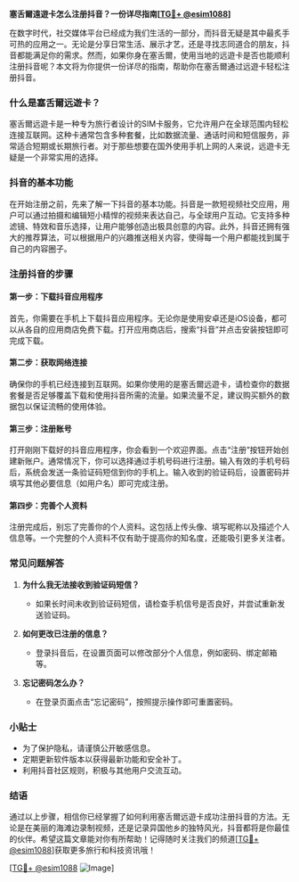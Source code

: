 **塞舌爾遠遊卡怎么注册抖音？一份详尽指南[[TG💪+ @esim1088](https://t.me/s/esim1088)]**

在数字时代，社交媒体平台已经成为我们生活的一部分，而抖音无疑是其中最炙手可热的应用之一。无论是分享日常生活、展示才艺，还是寻找志同道合的朋友，抖音都能满足你的需求。然而，如果你身在塞舌爾，使用当地的远遊卡是否也能顺利注册抖音呢？本文将为你提供一份详尽的指南，帮助你在塞舌爾通过远遊卡轻松注册抖音。

### 什么是塞舌爾远遊卡？

塞舌爾远遊卡是一种专为旅行者设计的SIM卡服务，它允许用户在全球范围内轻松连接互联网。这种卡通常包含多种套餐，比如数据流量、通话时间和短信服务，非常适合短期或长期旅行者。对于那些想要在国外使用手机上网的人来说，远遊卡无疑是一个非常实用的选择。

### 抖音的基本功能

在开始注册之前，先来了解一下抖音的基本功能。抖音是一款短视频社交应用，用户可以通过拍摄和编辑短小精悍的视频来表达自己，与全球用户互动。它支持多种滤镜、特效和音乐选择，让用户能够创造出极具创意的内容。此外，抖音还拥有强大的推荐算法，可以根据用户的兴趣推送相关内容，使得每一个用户都能找到属于自己的内容圈子。

### 注册抖音的步骤

#### 第一步：下载抖音应用程序

首先，你需要在手机上下载抖音应用程序。无论你是使用安卓还是iOS设备，都可以从各自的应用商店免费下载。打开应用商店后，搜索“抖音”并点击安装按钮即可完成下载。

#### 第二步：获取网络连接

确保你的手机已经连接到互联网。如果你使用的是塞舌爾远遊卡，请检查你的数据套餐是否足够覆盖下载和使用抖音所需的流量。如果流量不足，建议购买额外的数据包以保证流畅的使用体验。

#### 第三步：注册账号

打开刚刚下载好的抖音应用程序，你会看到一个欢迎界面。点击“注册”按钮开始创建新账户。通常情况下，你可以选择通过手机号码进行注册。输入有效的手机号码后，系统会发送一条验证码短信到你的手机上。输入收到的验证码后，设置密码并填写其他必要信息（如用户名）即可完成注册。

#### 第四步：完善个人资料

注册完成后，别忘了完善你的个人资料。这包括上传头像、填写昵称以及描述个人信息等。一个完整的个人资料不仅有助于提高你的知名度，还能吸引更多关注者。

### 常见问题解答

1. **为什么我无法接收到验证码短信？**
   - 如果长时间未收到验证码短信，请检查手机信号是否良好，并尝试重新发送验证码。
   
2. **如何更改已注册的信息？**
   - 登录抖音后，在设置页面可以修改部分个人信息，例如密码、绑定邮箱等。

3. **忘记密码怎么办？**
   - 在登录页面点击“忘记密码”，按照提示操作即可重置密码。

### 小贴士

- 为了保护隐私，请谨慎公开敏感信息。
- 定期更新软件版本以获得最新功能和安全补丁。
- 利用抖音社区规则，积极与其他用户交流互动。

### 结语

通过以上步骤，相信你已经掌握了如何利用塞舌爾远遊卡成功注册抖音的方法。无论是在美丽的海滩边录制视频，还是记录异国他乡的独特风光，抖音都将是你最佳的伙伴。希望这篇文章能对你有所帮助！记得随时关注我们的频道[[TG💪+ @esim1088](https://t.me/s/esim1088)]获取更多旅行和科技资讯哦！

[[TG💪+ @esim1088](https://t.me/s/esim1088) ![Image](https://i.postimg.cc/4NQfJmqS/Snipaste-2025-05-13-00-14-12.png)]